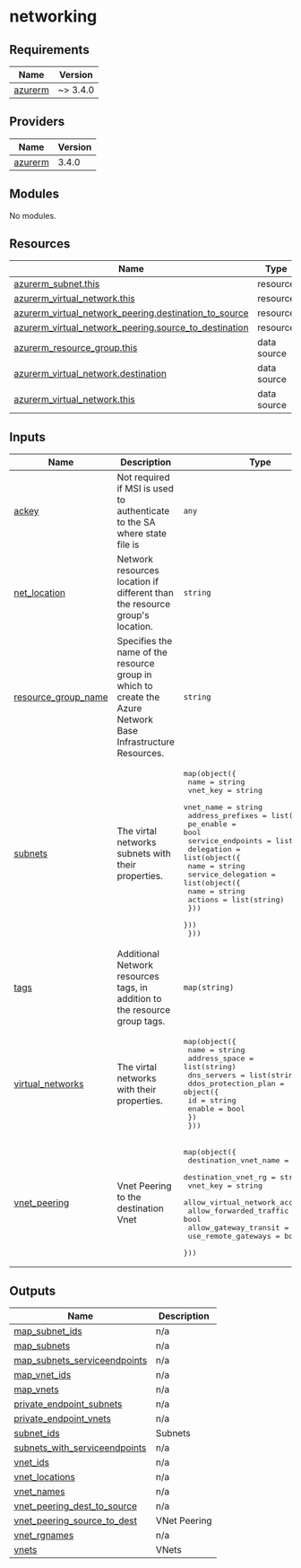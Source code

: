 # networking

<!-- BEGINNING OF PRE-COMMIT-TERRAFORM DOCS HOOK -->
## Requirements

| Name | Version |
|------|---------|
| <a name="requirement_azurerm"></a> [azurerm](#requirement\_azurerm) | ~> 3.4.0 |

## Providers

| Name | Version |
|------|---------|
| <a name="provider_azurerm"></a> [azurerm](#provider\_azurerm) | 3.4.0 |

## Modules

No modules.

## Resources

| Name | Type |
|------|------|
| [azurerm_subnet.this](https://registry.terraform.io/providers/hashicorp/azurerm/latest/docs/resources/subnet) | resource |
| [azurerm_virtual_network.this](https://registry.terraform.io/providers/hashicorp/azurerm/latest/docs/resources/virtual_network) | resource |
| [azurerm_virtual_network_peering.destination_to_source](https://registry.terraform.io/providers/hashicorp/azurerm/latest/docs/resources/virtual_network_peering) | resource |
| [azurerm_virtual_network_peering.source_to_destination](https://registry.terraform.io/providers/hashicorp/azurerm/latest/docs/resources/virtual_network_peering) | resource |
| [azurerm_resource_group.this](https://registry.terraform.io/providers/hashicorp/azurerm/latest/docs/data-sources/resource_group) | data source |
| [azurerm_virtual_network.destination](https://registry.terraform.io/providers/hashicorp/azurerm/latest/docs/data-sources/virtual_network) | data source |
| [azurerm_virtual_network.this](https://registry.terraform.io/providers/hashicorp/azurerm/latest/docs/data-sources/virtual_network) | data source |

## Inputs

| Name | Description | Type | Default | Required |
|------|-------------|------|---------|:--------:|
| <a name="input_ackey"></a> [ackey](#input\_ackey) | Not required if MSI is used to authenticate to the SA where state file is | `any` | `null` | no |
| <a name="input_net_location"></a> [net\_location](#input\_net\_location) | Network resources location if different than the resource group's location. | `string` | `null` | no |
| <a name="input_resource_group_name"></a> [resource\_group\_name](#input\_resource\_group\_name) | Specifies the name of the resource group in which to create the Azure Network Base Infrastructure Resources. | `string` | n/a | yes |
| <a name="input_subnets"></a> [subnets](#input\_subnets) | The virtal networks subnets with their properties. | <pre>map(object({<br>    name              = string<br>    vnet_key          = string<br>    vnet_name         = string<br>    address_prefixes  = list(string)<br>    pe_enable         = bool<br>    service_endpoints = list(string)<br>    delegation = list(object({<br>      name = string<br>      service_delegation = list(object({<br>        name    = string<br>        actions = list(string)<br>      }))<br>    }))<br>  }))</pre> | `{}` | no |
| <a name="input_tags"></a> [tags](#input\_tags) | Additional Network resources tags, in addition to the resource group tags. | `map(string)` | `{}` | no |
| <a name="input_virtual_networks"></a> [virtual\_networks](#input\_virtual\_networks) | The virtal networks with their properties. | <pre>map(object({<br>    name          = string<br>    address_space = list(string)<br>    dns_servers   = list(string)<br>    ddos_protection_plan = object({<br>      id     = string<br>      enable = bool<br>    })<br>  }))</pre> | `{}` | no |
| <a name="input_vnet_peering"></a> [vnet\_peering](#input\_vnet\_peering) | Vnet Peering to the destination Vnet | <pre>map(object({<br>    destination_vnet_name        = string<br>    destination_vnet_rg          = string<br>    vnet_key                     = string<br>    allow_virtual_network_access = bool<br>    allow_forwarded_traffic      = bool<br>    allow_gateway_transit        = bool<br>    use_remote_gateways          = bool<br>  }))</pre> | `{}` | no |

## Outputs

| Name | Description |
|------|-------------|
| <a name="output_map_subnet_ids"></a> [map\_subnet\_ids](#output\_map\_subnet\_ids) | n/a |
| <a name="output_map_subnets"></a> [map\_subnets](#output\_map\_subnets) | n/a |
| <a name="output_map_subnets_serviceendpoints"></a> [map\_subnets\_serviceendpoints](#output\_map\_subnets\_serviceendpoints) | n/a |
| <a name="output_map_vnet_ids"></a> [map\_vnet\_ids](#output\_map\_vnet\_ids) | n/a |
| <a name="output_map_vnets"></a> [map\_vnets](#output\_map\_vnets) | n/a |
| <a name="output_private_endpoint_subnets"></a> [private\_endpoint\_subnets](#output\_private\_endpoint\_subnets) | n/a |
| <a name="output_private_endpoint_vnets"></a> [private\_endpoint\_vnets](#output\_private\_endpoint\_vnets) | n/a |
| <a name="output_subnet_ids"></a> [subnet\_ids](#output\_subnet\_ids) | Subnets |
| <a name="output_subnets_with_serviceendpoints"></a> [subnets\_with\_serviceendpoints](#output\_subnets\_with\_serviceendpoints) | n/a |
| <a name="output_vnet_ids"></a> [vnet\_ids](#output\_vnet\_ids) | n/a |
| <a name="output_vnet_locations"></a> [vnet\_locations](#output\_vnet\_locations) | n/a |
| <a name="output_vnet_names"></a> [vnet\_names](#output\_vnet\_names) | n/a |
| <a name="output_vnet_peering_dest_to_source"></a> [vnet\_peering\_dest\_to\_source](#output\_vnet\_peering\_dest\_to\_source) | n/a |
| <a name="output_vnet_peering_source_to_dest"></a> [vnet\_peering\_source\_to\_dest](#output\_vnet\_peering\_source\_to\_dest) | VNet Peering |
| <a name="output_vnet_rgnames"></a> [vnet\_rgnames](#output\_vnet\_rgnames) | n/a |
| <a name="output_vnets"></a> [vnets](#output\_vnets) | VNets |
<!-- END OF PRE-COMMIT-TERRAFORM DOCS HOOK -->
